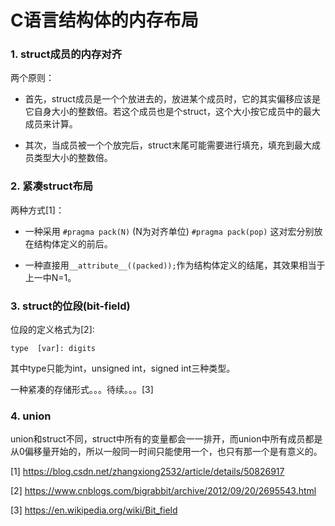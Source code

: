 # C语言结构体的内存布局

### 1. struct成员的内存对齐

两个原则：

- 首先，struct成员是一个个放进去的，放进某个成员时，它的其实偏移应该是它自身大小的整数倍。若这个成员也是个struct，这个大小按它成员中的最大成员来计算。

- 其次，当成员被一个个放完后，struct末尾可能需要进行填充，填充到最大成员类型大小的整数倍。

### 2. 紧凑struct布局

两种方式[1]：

- 一种采用 `#pragma pack(N)` (N为对齐单位) `#pragma pack(pop)` 这对宏分别放在结构体定义的前后。

- 一种直接用`__attribute__((packed));`作为结构体定义的结尾，其效果相当于上一中N=1。

### 3. struct的位段(bit-field)

位段的定义格式为[2]:
```
type  [var]: digits
```
其中type只能为int，unsigned int，signed int三种类型。

一种紧凑的存储形式。。。待续。。。[3]

### 4. union

union和struct不同，struct中所有的变量都会一一排开，而union中所有成员都是从0偏移量开始的，所以一般同一时间只能使用一个，也只有那一个是有意义的。







[1] https://blog.csdn.net/zhangxiong2532/article/details/50826917

[2] https://www.cnblogs.com/bigrabbit/archive/2012/09/20/2695543.html

[3] https://en.wikipedia.org/wiki/Bit_field
